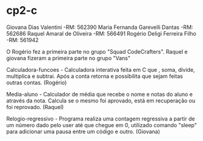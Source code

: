 # cp2-c
Giovana Dias Valentini -RM: 562390 
Maria Fernanda Garevelli Dantas -RM: 562686
Raquel Amaral de Oliveira -RM: 566491
Rogério Deligi Ferreira Filho -RM: 561942

O Rogério fez a primeira parte no grupo "Squad CodeCrafters".
Raquel e giovana fizeram a primeira parte no grupo "Vans"

Calculadora-funcoes - Calculadora interativa feita em C que , soma,
divide, multiplica e subtrai. Após a conta retorna e possibilita que sejam
feitas outras contas. (Rogério)

Media-aluno - Calculador de média que recebe o nome e notas do aluno e através da nota. Calcula se o mesmo foi aprovado, está em recuperação ou foi reprovado. (Raquel)

Relogio-regressivo - Programa realiza uma contagem regressiva a partir de 
um número dado pelo user até que chegue em 0, utilizado comando "sleep" para
adicionar uma pausa entre um código e outro. (Giovana)